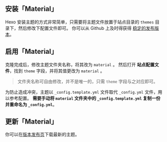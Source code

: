 ## 安装「Material」

Hexo 安装主题的方式非常简单，只需要将主题文件放置于站点目录的 `themes` 目录下，然后修改下配置文件即可。
你可以从 Github 上及时得获得 [稳定的发布版本](https://github.com/viosey/hexo-theme-material/releases)。

## 启用「Material」

克隆完成后，修改主题文件夹名称，将其改为 `material` 。
然后打开 **站点配置文件**，找到 `theme` 字段，并将其值更改为 `material` 。

> 文件夹名称可自由修改，并不是唯一的，只需 `theme` 字段与之对应即可。

为防止造成冲突，主题以 `_config.template.yml` 文件取代 `_config.yml` 文件，用以参考配置。
**需要手动将 `material` 文件夹中的 `_config.template.yml` 复制一份并重命名为 `_config.yml`**。

## 更新「Material」

你可以在[版本发布页](https://github.com/viosey/hexo-theme-material/releases)下载最新的主题。
